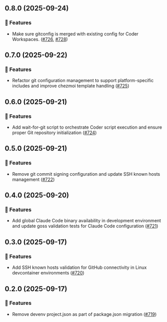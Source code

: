 ## 0.8.0 (2025-09-24)

### 🚀 Features

- Make sure gitconfig is merged with existing config for Coder Workspaces. ([#726](https://github.com/vgijssel/setup/pull/726), [#728](https://github.com/vgijssel/setup/issues/728))

## 0.7.0 (2025-09-22)

### 🚀 Features

- Refactor git configuration management to support platform-specific includes and improve chezmoi template handling ([#725](https://github.com/vgijssel/setup/pull/725))

## 0.6.0 (2025-09-21)

### 🚀 Features

- Add wait-for-git script to orchestrate Coder script execution and ensure proper Git repository initialization ([#724](https://github.com/vgijssel/setup/pull/724))

## 0.5.0 (2025-09-21)

### 🚀 Features

- Remove git commit signing configuration and update SSH known hosts management ([#722](https://github.com/vgijssel/setup/pull/722))

## 0.4.0 (2025-09-20)

### 🚀 Features

- Add global Claude Code binary availability in development environment and update goss validation tests for Claude Code configuration ([#721](https://github.com/vgijssel/setup/pull/721))

## 0.3.0 (2025-09-17)

### 🚀 Features

- Add SSH known hosts validation for GitHub connectivity in Linux devcontainer environments ([#720](https://github.com/vgijssel/setup/pull/720))

## 0.2.0 (2025-09-17)

### 🚀 Features

- Remove devenv project.json as part of package.json migration ([#719](https://github.com/vgijssel/setup/pull/719))